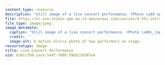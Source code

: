 ```yaml
---
content_type: resource
description: "Still image of a live concert performance. (Photo \xA9 openphoto.net.)"
file: https://ol-ocw-studio-app-qa.s3.amazonaws.com/courses/4-351-introduction-to-video-spring-2004/b38cc7b61ace544f708b59eb124387e4_4-351s04.jpg
file_type: image/jpeg
image_metadata:
  caption: "Still image of a live concert performance. (Photo \xA9\_[openphoto.net](http://openphoto.net).)"
  credit: ''
  image-alt: A motion blurry photo of two performers on stage.
resourcetype: Image
title: Live Concert Performance
uid: b38cc7b6-1ace-544f-708b-59eb124387e4
---
```

